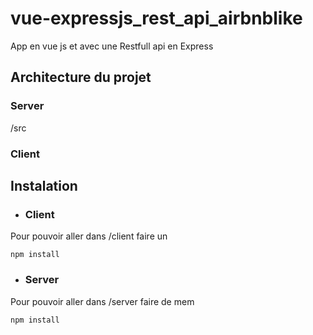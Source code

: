 # vue-expressjs_rest_api_airbnblike

App en vue js et avec une Restfull api en Express

## Architecture du projet 
### Server
/src
	


### Client

## Instalation

 - ### Client

Pour pouvoir aller dans /client faire un

	npm install

 - ### Server

Pour pouvoir aller dans /server faire de mem

	npm install

  

<!--stackedit_data:
eyJoaXN0b3J5IjpbLTExNTU0MTM4NCwtMTk3ODY1MjI0NywtMz
MyNDU1MzYzXX0=
-->